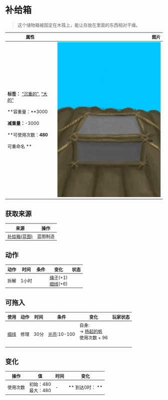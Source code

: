 # 补给箱  
> 这个储物箱被固定在木筏上，能让存放在里面的东西相对干燥。  
  
  属性  |   图片   
 ----  |  ----:   
 **标签：**	[“沉重的”](tag_Heavy.md), [“大的”](tag_Large.md)<br><br>**容重量：**3000<br><br>**减重量：**-3000<br><br>**可使用次数：**480<br><br>** 可重命名 **  |  ![](Sprite/SupplyChest.png)   
  
## 获取来源  
来源  |  操作  
----  |  ----  
[补给箱(蓝图)](Bp_SupplyChest.md)  |  蓝图制造  
## 动作  
动作  |  时间  |  条件  |  变化  |  状态  
----  |  ----  |  ----  |  ----  |  ----  
拆解<br>  |  1小时  |    |  [绳子](Rope.md)(+1)<br>[细线](CordFiber.md)(+6)<br>  |    
## 可拖入  
使用  |  动作  |  时间  |  条件  |  变化  |  玩家状态  
----  |  ----  |  ----  |  ----  |  ----  |  ----  
[细线](CordFiber.md)  |  修理  |  30分  |  [光亮](Light.md):10-100  |  自身:<br>→ [扬起的帆](SailUp_Raft.md)<br>使用次数 + 96<br><br>  |    
## 变化   
操作  |  值  |  时间  |  变化  
----  |  ----  |  ----  |  ----  
使用次数  |  初始：480<br>最大：480  |  -  |  ** 到达0时： **  
